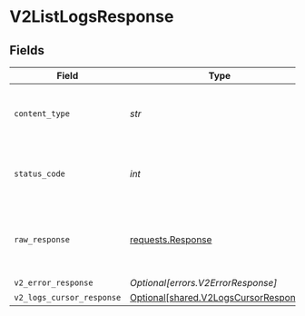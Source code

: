 # V2ListLogsResponse


## Fields

| Field                                                                                 | Type                                                                                  | Required                                                                              | Description                                                                           |
| ------------------------------------------------------------------------------------- | ------------------------------------------------------------------------------------- | ------------------------------------------------------------------------------------- | ------------------------------------------------------------------------------------- |
| `content_type`                                                                        | *str*                                                                                 | :heavy_check_mark:                                                                    | HTTP response content type for this operation                                         |
| `status_code`                                                                         | *int*                                                                                 | :heavy_check_mark:                                                                    | HTTP response status code for this operation                                          |
| `raw_response`                                                                        | [requests.Response](https://requests.readthedocs.io/en/latest/api/#requests.Response) | :heavy_check_mark:                                                                    | Raw HTTP response; suitable for custom response parsing                               |
| `v2_error_response`                                                                   | *Optional[errors.V2ErrorResponse]*                                                    | :heavy_minus_sign:                                                                    | Error                                                                                 |
| `v2_logs_cursor_response`                                                             | [Optional[shared.V2LogsCursorResponse]](../../models/shared/v2logscursorresponse.md)  | :heavy_minus_sign:                                                                    | OK                                                                                    |